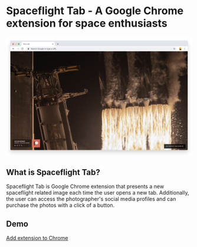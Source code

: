 # Spaceflight Tab - A Google Chrome extension for space enthusiasts

![Spaceflight Tab Browser Mockup](mockup.png)


## What is Spaceflight Tab?
Spaceflight Tab is Google Chrome extension that presents a new spaceflight related image each time the user opens a new tab. Additionally, the user can access the photographer's social media profiles and can purchase the photos with a click of a button.

## Demo
[Add extension to Chrome](https://chrome.google.com/webstore/detail/spaceflight-tab/ljpohllnndbgdcmnphalclhkckdigfdm?hl=en)
